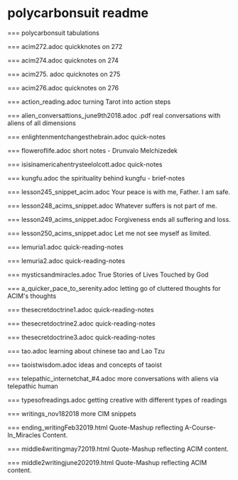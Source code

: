 # polycarbonsuit readme

=== polycarbonsuit tabulations

=== acim272.adoc
quickknotes on 272

=== acim274.adoc
quicknotes on 274

=== acim275. adoc
quicknotes on 275

=== acim276.adoc
quicknotes on 276

=== action_reading.adoc
turning Tarot into action steps

=== alien_conversattions_june9th2018.adoc .pdf
real conversations with aliens of all dimensions

=== enlightenmentchangesthebrain.adoc
quick-notes

=== floweroflife.adoc
short notes - Drunvalo Melchizedek

=== isisinamericahentrysteelolcott.adoc
quick-notes

=== kungfu.adoc
the spirituality behind kungfu - brief-notes

=== lesson245_snippet_acim.adoc
Your peace is with me, Father. I am safe.

=== lesson248_acims_snippet.adoc
Whatever suffers is not part of me.

=== lesson249_acims_snippet.adoc
Forgiveness ends all suffering and loss.

=== lesson250_acims_snippet.adoc
Let me not see myself as limited.

=== lemuria1.adoc
quick-reading-notes

=== lemuria2.adoc
quick-reading-notes

=== mysticsandmiracles.adoc
True Stories of Lives Touched by God

=== a_quicker_pace_to_serenity.adoc
letting go of cluttered thoughts for ACIM's thoughts

=== thesecretdoctrine1.adoc
quick-reading-notes

=== thesecretdoctrine2.adoc
quick-reading-notes

=== thesecretdoctrine3.adoc
quick-reading-notes

=== tao.adoc
learning about chinese tao and Lao Tzu

=== taoistwisdom.adoc
ideas and concepts of taoist

=== telepathic_internetchat_#4.adoc
more conversations with aliens via telepathic human

=== typesofreadings.adoc
getting creative with different types of readings

=== writings_nov182018
more CIM snippets

=== ending_writingFeb32019.html
Quote-Mashup reflecting A-Course-In_Miracles Content.

=== middle4writingmay72019.html
Quote-Mashup reflecting ACIM content.

=== middle2writingjune202019.html
Quote-Mashup reflecting ACIM content.


